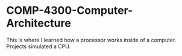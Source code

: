 # COMP-4300-Computer-Architecture

This is where I learned how a processor works inside of a computer. Projects simulated a CPU.
